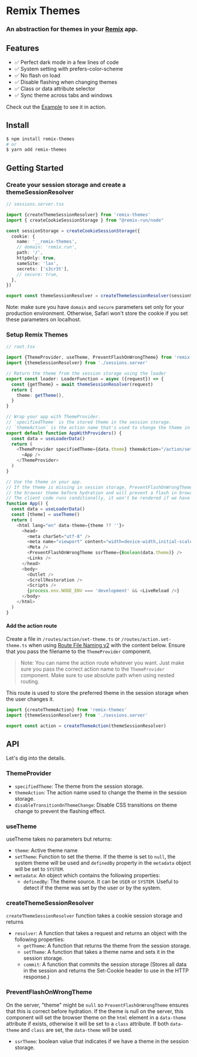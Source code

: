 # Remix Themes

### An abstraction for themes in your [Remix](https://remix.run/) app.

## Features

- ✅ Perfect dark mode in a few lines of code
- ✅ System setting with prefers-color-scheme
- ✅ No flash on load
- ✅ Disable flashing when changing themes
- ✅ Class or data attribute selector
- ✅ Sync theme across tabs and windows

Check out the
[Example](https://github.com/abereghici/remix-themes/tree/main/packages/remix-themes-app)
to see it in action.

## Install

```bash
$ npm install remix-themes
# or
$ yarn add remix-themes
```

## Getting Started

### Create your session storage and create a themeSessionResolver

```ts
// sessions.server.tsx

import {createThemeSessionResolver} from 'remix-themes'
import { createCookieSessionStorage } from "@remix-run/node"

const sessionStorage = createCookieSessionStorage({
  cookie: {
    name: '__remix-themes',
    // domain: 'remix.run',
    path: '/',
    httpOnly: true,
    sameSite: 'lax',
    secrets: ['s3cr3t'],
    // secure: true,
  },
})

export const themeSessionResolver = createThemeSessionResolver(sessionStorage)
```

Note: make sure you have `domain` and `secure` parameters set only for your
production environment. Otherwise, Safari won't store the cookie if you set
these parameters on localhost.

### Setup Remix Themes

```ts
// root.tsx

import {ThemeProvider, useTheme, PreventFlashOnWrongTheme} from 'remix-themes'
import {themeSessionResolver} from './sessions.server'

// Return the theme from the session storage using the loader
export const loader: LoaderFunction = async ({request}) => {
  const {getTheme} = await themeSessionResolver(request)
  return {
    theme: getTheme(),
  }
}

// Wrap your app with ThemeProvider.
// `specifiedTheme` is the stored theme in the session storage.
// `themeAction` is the action name that's used to change the theme in the session storage.
export default function AppWithProviders() {
  const data = useLoaderData()
  return (
    <ThemeProvider specifiedTheme={data.theme} themeAction="/action/set-theme">
      <App />
    </ThemeProvider>
  )
}

// Use the theme in your app.
// If the theme is missing in session storage, PreventFlashOnWrongTheme will get
// the browser theme before hydration and will prevent a flash in browser.
// The client code runs conditionally, it won't be rendered if we have a theme in session storage.
function App() {
  const data = useLoaderData()
  const [theme] = useTheme()
  return (
    <html lang="en" data-theme={theme ?? ''}>
      <head>
        <meta charSet="utf-8" />
        <meta name="viewport" content="width=device-width,initial-scale=1" />
        <Meta />
        <PreventFlashOnWrongTheme ssrTheme={Boolean(data.theme)} />
        <Links />
      </head>
      <body>
        <Outlet />
        <ScrollRestoration />
        <Scripts />
        {process.env.NODE_ENV === 'development' && <LiveReload />}
      </body>
    </html>
  )
}
```

#### Add the action route

Create a file in `/routes/action/set-theme.ts` or `/routes/action.set-theme.ts`
when using
[Route File Naming v2](https://remix.run/docs/en/1.19.3/file-conventions/route-files-v2#route-file-naming-v2)
with the content below. Ensure that you pass the filename to the `ThemeProvider`
component.

> Note: You can name the action route whatever you want. Just make sure you pass
> the correct action name to the `ThemeProvider` component. Make sure to use
> absolute path when using nested routing.

This route is used to store the preferred theme in the session storage when
the user changes it.

```ts
import {createThemeAction} from 'remix-themes'
import {themeSessionResolver} from './sessions.server'

export const action = createThemeAction(themeSessionResolver)
```

## API

Let's dig into the details.

### ThemeProvider

- `specifiedTheme`: The theme from the session storage.
- `themeAction`: The action name used to change the theme in the session
  storage.
- `disableTransitionOnThemeChange`: Disable CSS transitions on theme change to
  prevent the flashing effect.

### useTheme

useTheme takes no parameters but returns:

- `theme`: Active theme name
- `setTheme`: Function to set the theme. If the theme is set to `null`, the
  system theme will be used and `definedBy` property in the `metadata` object
  will be set to `SYSTEM`.
- `metadata`: An object which contains the following properties:
  - `definedBy`: The theme source. It can be `USER` or `SYSTEM`. Useful to
    detect if the theme was set by the user or by the system.

### createThemeSessionResolver

`createThemeSessionResolver` function takes a cookie session storage and returns

- `resolver`: A function that takes a request and returns an object with the
  following properties:
  - `getTheme`: A function that returns the theme from the session storage.
  - `setTheme`: A function that takes a theme name and sets it in the session
    storage.
  - `commit`: A function that commits the session storage (Stores all data in
    the session and returns the Set-Cookie header to use in the HTTP response.)

### PreventFlashOnWrongTheme

On the server, "theme" might be `null` so `PreventFlashOnWrongTheme` ensures
that this is correct before hydration. If the theme is null on the server, this
component will set the browser theme on the `html` element in a `data-theme`
attribute if exists, otherwise it will be set to a `class` attribute. If both
`data-theme` and `class` are set, the `data-theme` will be used.

- `ssrTheme`: boolean value that indicates if we have a theme in the session
  storage.
